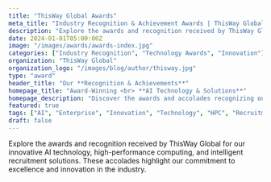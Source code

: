 ```yaml
---
title: "ThisWay Global Awards"
meta_title: "Industry Recognition & Achievement Awards | ThisWay Global"
description: "Explore the awards and recognition received by ThisWay Global for our innovative AI technology, high-performance computing, and intelligent recruitment solutions."
date: 2024-01-01T05:00:00Z
image: "/images/awards/awards-index.jpg"
categories: ["Industry Recognition", "Technology Awards", "Innovation"]
organization: "ThisWay Global"
organization_logo: "/images/blog/author/thisway.jpg"
type: "award"
header_title: "Our **Recognition & Achievements**"
homepage_title: "Award-Winning <br> **AI Technology & Solutions**"
homepage_description: "Discover the awards and accolades recognizing our commitment to innovation and excellence."
featured: true
tags: ["AI", "Enterprise", "Innovation", "Technology", "HPC", "Recruitment"]
draft: false
---
```


Explore the awards and recognition received by ThisWay Global for our innovative AI technology, high-performance computing, and intelligent recruitment solutions. These accolades highlight our commitment to excellence and innovation in the industry.
